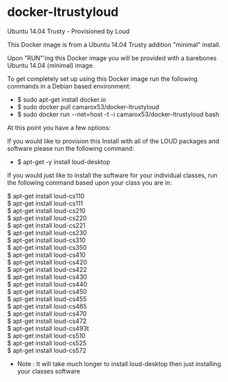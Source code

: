 docker-ltrustyloud
==================

Ubuntu 14.04 Trusty - Provisioned by Loud 

This Docker image is from a Ubuntu 14.04 Trusty addition "minimal" install. 

Upon "RUN"'ing this Docker image you will be provided with a barebones Ubuntu 14.04 (minimal) image. 

To get completely set up using this Docker image run the following commands in a Debian based environment:
* $ sudo apt-get install docker.io
* $ sudo docker pull camarox53/docker-ltrustyloud 
* $ sudo docker run --net=host -t -i camarox53/docker-ltrustyloud bash

At this point you have a few options:

If you would like to provision this Install with all of the LOUD packages and software please run the following command:
* $ apt-get -y install loud-desktop 

If you would just like to install the software for your individual classes, run the following command based upon your class you are in:

$ apt-get install loud-cs110  
$ apt-get install loud-cs111  
$ apt-get install loud-cs210  
$ apt-get install loud-cs220  
$ apt-get install loud-cs221  
$ apt-get install loud-cs230  
$ apt-get install loud-cs310  
$ apt-get install loud-cs350  
$ apt-get install loud-cs410  
$ apt-get install loud-cs420  
$ apt-get install loud-cs422  
$ apt-get install loud-cs430  
$ apt-get install loud-cs440  
$ apt-get install loud-cs450  
$ apt-get install loud-cs455  
$ apt-get install loud-cs465  
$ apt-get install loud-cs470  
$ apt-get install loud-cs472  
$ apt-get install loud-cs493t  
$ apt-get install loud-cs510  
$ apt-get install loud-cs525  
$ apt-get install loud-cs572  


* Note : It will take much longer to install loud-desktop then just installing your classes software

